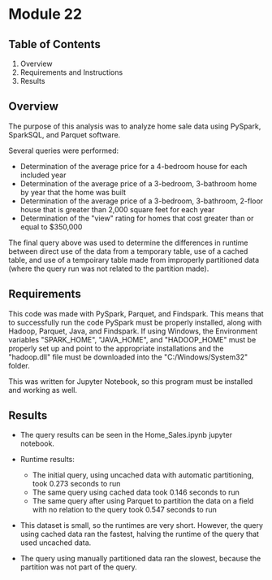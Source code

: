 # Module 22

## Table of Contents

1. Overview
2. Requirements and Instructions
3. Results


## Overview

The purpose of this analysis was to analyze home sale data using PySpark, SparkSQL, and Parquet software. 

Several queries were performed:
  * Determination of the average price for a 4-bedroom house for each included year
  * Determination of the average price of a 3-bedroom, 3-bathroom home by year that the home was built
  * Determination of the average price of a 3-bedroom, 3-bathroom, 2-floor house that is greater than 2,000 square feet for each year
  * Determination of the "view" rating for homes that cost greater than or equal to $350,000

The final query above was used to determine the differences in runtime between direct use of the data from a temporary table, use of a cached table, and use of a tempoirary table made from improperly partitioned data (where the query run was not related to the partition made).

## Requirements

This code was made with PySpark, Parquet, and Findspark. This means that to successfully run the code PySpark must be properly installed, along with Hadoop, Parquet, Java, and Findspark. If using Windows, the Environment variables "SPARK_HOME", "JAVA_HOME", and "HADOOP_HOME" must be properly set up and point to the appropriate installations and the "hadoop.dll" file must be downloaded into the "C:/Windows/System32" folder. 

This was written for Jupyter Notebook, so this program must be installed and working as well.

## Results

* The query results can be seen in the Home_Sales.ipynb jupyter notebook.

* Runtime results:
  * The initial query, using uncached data with automatic partitioning, took 0.273 seconds to run
  * The same query using cached data took 0.146 seconds to run
  * The same query after using Parquet to partition the data on a field with no relation to the query took 0.547 seconds to run
* This dataset is small, so the runtimes are very short. However, the query using cached data ran the fastest, halving the runtime of the query that used uncached data. 
* The query using manually partitioned data ran the slowest, because the partition was not part of the query. 